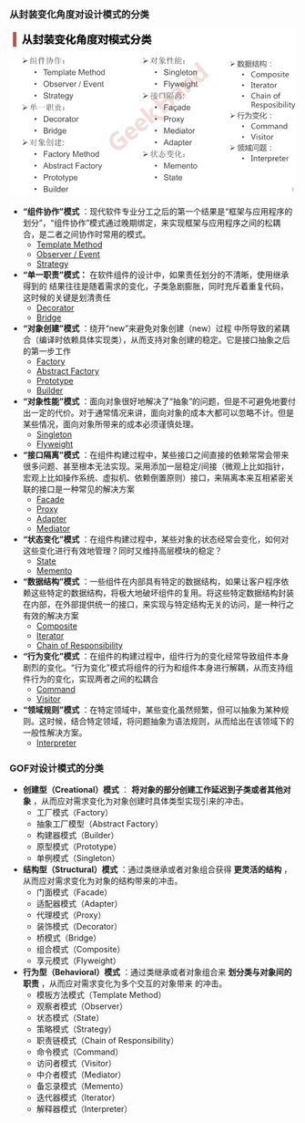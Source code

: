 ### 从封装变化角度对设计模式的分类

![](./images/taxonomy.png)

* **“组件协作”模式** ：现代软件专业分工之后的第一个结果是“框架与应用程序的划分”，“组件协作”模式通过晚期绑定，来实现框架与应用程序之间的松耦合，是二者之间协作时常用的模式。
  * [Template Method](https://github.com/chouxianyu/design-patterns-cpp/blob/master/docs/TemplateMethod.md)
  * [Observer / Event](https://github.com/chouxianyu/design-patterns-cpp/blob/master/docs/Observer.md)
  * [Strategy](https://github.com/chouxianyu/design-patterns-cpp/blob/master/docs/Strategy.md)
* **“单一职责”模式：** 在软件组件的设计中，如果责任划分的不清晰，使用继承得到的 结果往往是随着需求的变化，子类急剧膨胀，同时充斥着重复代码， 这时候的关键是划清责任
  * [Decorator](https://github.com/chouxianyu/design-patterns-cpp/blob/master/docs/Decorator.md)
  * [Bridge](https://github.com/chouxianyu/design-patterns-cpp/blob/master/docs/Bridge.md)
* **“对象创建”模式** ：绕开“new”来避免对象创建（new）过程 中所导致的紧耦合（编译时依赖具体实现类），从而支持对象创建的稳定。它是接口抽象之后的第一步工作
  * [Factory](https://github.com/chouxianyu/design-patterns-cpp/blob/master/docs/Factory.md)
  * [Abstract Factory](https://github.com/chouxianyu/design-patterns-cpp/blob/master/docs/AbstractFactory.md)
  * [Prototype](https://github.com/chouxianyu/design-patterns-cpp/blob/master/docs/Prototype.md)
  * [Builder](https://github.com/chouxianyu/design-patterns-cpp/blob/master/docs/Bulider.md)
* **“对象性能”模式** ：面向对象很好地解决了“抽象”的问题，但是不可避免地要付出一定的代价。对于通常情况来讲，面向对象的成本大都可以忽略不计。但是某些情况，面向对象所带来的成本必须谨慎处理。
  * [Singleton](https://github.com/chouxianyu/design-patterns-cpp/blob/master/docs/Singleton.md)
  * [Flyweight](https://github.com/chouxianyu/design-patterns-cpp/blob/master/docs/Flyweight.md)
* **“接口隔离”模式** ：在组件构建过程中，某些接口之间直接的依赖常常会带来很多问题、甚至根本无法实现。采用添加一层稳定/间接（微观上比如指针，宏观上比如操作系统、虚拟机、依赖倒置原则）接口，来隔离本来互相紧密关联的接口是一种常见的解决方案
  * [Facade](https://github.com/chouxianyu/design-patterns-cpp/blob/master/docs/Facade.md)
  * [Proxy](https://github.com/chouxianyu/design-patterns-cpp/blob/master/docs/Proxy.md)
  * [Adapter](https://github.com/chouxianyu/design-patterns-cpp/blob/master/docs/Adapter.md)
  * [Mediator](https://github.com/chouxianyu/design-patterns-cpp/blob/master/docs/Mediator.md)
* **“状态变化”模式** ：在组件构建过程中，某些对象的状态经常会变化，如何对这些变化进行有效地管理？同时又维持高层模块的稳定？
  * [State](https://github.com/chouxianyu/design-patterns-cpp/blob/master/docs/State.md)
  * [Memento](https://github.com/chouxianyu/design-patterns-cpp/blob/master/docs/Memento.md)
* **“数据结构”模式** ：一些组件在内部具有特定的数据结构，如果让客户程序依赖这些特定的数据结构，将极大地破坏组件的复用。将这些特定数据结构封装在内部，在外部提供统一的接口，来实现与特定结构无关的访问，是一种行之有效的解决方案
  * [Composite](https://github.com/chouxianyu/design-patterns-cpp/blob/master/docs/Composite.md)
  * [Iterator](https://github.com/chouxianyu/design-patterns-cpp/blob/master/docs/Iterator.md)
  * [Chain of Responsibility](https://github.com/chouxianyu/design-patterns-cpp/blob/master/docs/ChainOfResponsibility.md)
* **“行为变化”模式** ：在组件的构建过程中，组件行为的变化经常导致组件本身剧烈的变化。“行为变化”模式将组件的行为和组件本身进行解耦，从而支持组件行为的变化，实现两者之间的松耦合
  * [Command](https://github.com/chouxianyu/design-patterns-cpp/blob/master/docs/Command.md)
  * [Visitor](https://github.com/chouxianyu/design-patterns-cpp/blob/master/docs/Visitor.md)
* **“领域规则”模式** ：在特定领域中，某些变化虽然频繁，但可以抽象为某种规则。这时候，结合特定领域，将问题抽象为语法规则，从而给出在该领域下的一般性解决方案。
  * [Interpreter](https://github.com/chouxianyu/design-patterns-cpp/blob/master/docs/Interpreter.md)

### GOF对设计模式的分类

* **创建型（Creational）模式** ： **将对象的部分创建工作延迟到子类或者其他对象** ，从而应对需求变化为对象创建时具体类型实现引来的冲击。
  * 工厂模式（Factory）
  * 抽象工厂模型（Abstract Factory）
  * 构建器模式（Builder）
  * 原型模式（Prototype）
  * 单例模式（Singleton）
* **结构型（Structural）模式** ：通过类继承或者对象组合获得 **更灵活的结构** ，从而应对需求变化为对象的结构带来的冲击。
  * 门面模式（Facade）
  * 适配器模式（Adapter）
  * 代理模式（Proxy）
  * 装饰模式（Decorator）
  * 桥模式（Bridge）
  * 组合模式（Composite）
  * 享元模式（Flyweight）
* **行为型（Behavioral）模式** ：通过类继承或者对象组合来 **划分类与对象间的职责** ，从而应对需求变化为多个交互的对象带来 的冲击。
  * 模板方法模式（Template Method）
  * 观察者模式（Observer）
  * 状态模式（State）
  * 策略模式（Strategy）
  * 职责链模式（Chain of Responsibility）
  * 命令模式（Command）
  * 访问者模式（Visitor）
  * 中介者模式（Mediator）
  * 备忘录模式（Memento）
  * 迭代器模式（Iterator）
  * 解释器模式（Interpreter）
